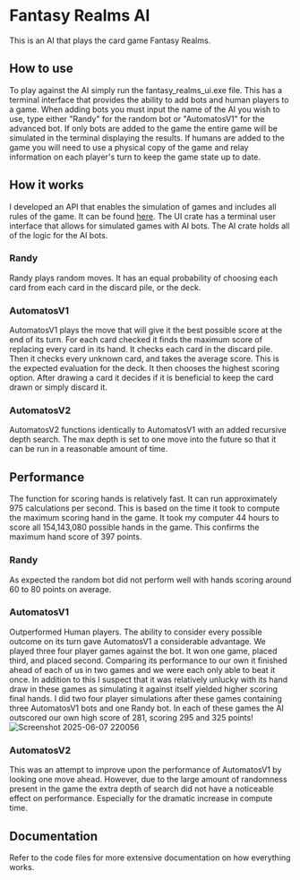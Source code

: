 # Fantasy Realms AI
This is an AI that plays the card game Fantasy Realms. 

## How to use
To play against the AI simply run the fantasy_realms_ui.exe file. This has a terminal interface that provides the ability to add bots and human players to a game. When adding bots you must input the name of the AI you wish to use, type either "Randy" for the random bot or "AutomatosV1" for the advanced bot. If only bots are added to the game the entire game will be simulated in the terminal displaying the results. If humans are added to the game you will need to use a physical copy of the game and relay information on each player's turn to keep the game state up to date. 

## How it works
I developed an API that enables the simulation of games and includes all rules of the game. It can be found [here](https://crates.io/crates/fantasy_realms_unofficial_api).
The UI crate has a terminal user interface that allows for simulated games with AI bots. 
The AI crate holds all of the logic for the AI bots. 
### Randy
Randy plays random moves. It has an equal probability of choosing each card from each card in the discard pile, or the deck. 
### AutomatosV1
AutomatosV1 plays the move that will give it the best possible score at the end of its turn. For each card checked it finds the maximum score of replacing every card in its hand. It checks each card in the discard pile. Then it checks every unknown card, and takes the average score. This is the expected evaluation for the deck. It then chooses the highest scoring option. After drawing a card it decides if it is beneficial to keep the card drawn or simply discard it.
### AutomatosV2
AutomatosV2 functions identically to AutomatosV1 with an added recursive depth search. The max depth is set to one move into the future so that it can be run in a reasonable amount of time.

## Performance
The function for scoring hands is relatively fast. It can run approximately 975 calculations per second. This is based on the time it took to compute the maximum scoring hand in the game. It took my computer 44 hours to score all 154,143,080 possible hands in the game. This confirms the maximum hand score of 397 points. 

### Randy
As expected the random bot did not perform well with hands scoring around 60 to 80 points on average. 
### AutomatosV1
Outperformed Human players. The ability to consider every possible outcome on its turn gave AutomatosV1 a considerable advantage. We played three four player games against the bot. It won one game, placed third, and placed second. Comparing its performance to our own it finished ahead of each of us in two games and we were each only able to beat it once. In addition to this I suspect that it was relatively unlucky with its hand draw in these games as simulating it against itself yielded higher scoring final hands. I did two four player simulations after these games containing three AutomatosV1 bots and one Randy bot. In each of these games the AI outscored our own high score of 281, scoring 295 and 325 points! 
![Screenshot 2025-06-07 220056](https://github.com/user-attachments/assets/87ac0031-7fe4-46d9-a774-3787a01e6c74)

### AutomatosV2
This was an attempt to improve upon the performance of AutomatosV1 by looking one move ahead. However, due to the large amount of randomness present in the game the extra depth of search did not have a noticeable effect on performance. Especially for the dramatic increase in compute time. 

## Documentation
Refer to the code files for more extensive documentation on how everything works. 
